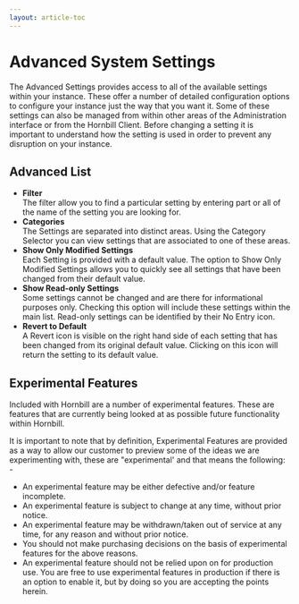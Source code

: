 ```yaml
---
layout: article-toc
---
```

# Advanced System Settings

The Advanced Settings provides access to all of the available settings within your instance. These offer a number of detailed configuration options to configure your instance just the way that you want it. Some of these settings can also be managed from within other areas of the Administration interface or from the Hornbill Client. Before changing a setting it is important to understand how the setting is used in order to prevent any disruption on your instance.

## Advanced List
* **Filter**<br>The filter allow you to find a particular setting by entering part or all of the name of the setting you are looking for.
* **Categories**<br>The Settings are separated into distinct areas. Using the Category Selector you can view settings that are associated to one of these areas.
* **Show Only Modified Settings**<br>Each Setting is provided with a default value. The option to Show Only Modified Settings allows you to quickly see all settings that have been changed from their default value.
* **Show Read-only Settings**<br>Some settings cannot be changed and are there for informational purposes only. Checking this option will include these settings within the main list. Read-only settings can be identified by their No Entry icon.
* **Revert to Default**<br>A Revert icon is visible on the right hand side of each setting that has been changed from its original default value. Clicking on this icon will return the setting to its default value.

## Experimental Features
Included with Hornbill are a number of experimental features. These are features that are currently being looked at as possible future functionality within Hornbill.

It is important to note that by definition, Experimental Features are provided as a way to allow our customer to preview some of the ideas we are experimenting with, these are "experimental' and that means the following: -

* An experimental feature may be either defective and/or feature incomplete.
* An experimental feature is subject to change at any time, without prior notice.
* An experimental feature may be withdrawn/taken out of service at any time, for any reason and without prior notice.
* You should not make purchasing decisions on the basis of experimental features for the above reasons.
* An experimental feature should not be relied upon on for production use. You are free to use experimental features in production if there is an option to enable it, but by doing so you are accepting the points herein.